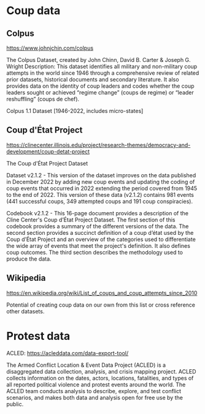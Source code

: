 # Coup data

## Colpus 

https://www.johnjchin.com/colpus

The Colpus Dataset, created by John Chinn, David B. Carter & Joseph G. Wright
Description: This dataset identifies all military and non-military coup attempts in the world since 1946 through a comprehensive review of related prior datasets, historical documents and secondary literature. It also provides data on the identity of coup leaders and codes whether the coup leaders sought or achieved “regime change” (coups de regime) or “leader reshuffling” (coups de chef). 

Colpus 1.1 Dataset [1946-2022, includes micro-states]

## Coup d'État Project 

https://clinecenter.illinois.edu/project/research-themes/democracy-and-development/coup-detat-project

The Coup d'État Project Dataset

Dataset v2.1.2 - This version of the dataset improves on the data published in December 2022 by adding new coup events and updating the coding of coup events that occurred in 2022 extending the period covered from 1945 to the end of 2022. This version of these data (v2.1.2) contains 981 events (441 successful coups, 349 attempted coups and 191 coup conspiracies).


Codebook v2.1.2 - This 16-page document provides a description of the Cline Center's Coup d’État Project Dataset. The first section of this codebook provides a summary of the different versions of the data. The second section provides a succinct definition of a coup d’état used by the Coup d’État Project and an overview of the categories used to differentiate the wide array of events that meet the project's definition. It also defines coup outcomes. The third section describes the methodology used to produce the data.

## Wikipedia

https://en.wikipedia.org/wiki/List_of_coups_and_coup_attempts_since_2010

Potential of creating coup data on our own from this list or cross reference other datasets.

# Protest data


ACLED: https://acleddata.com/data-export-tool/

The Armed Conflict Location & Event Data Project (ACLED) is a disaggregated data collection, analysis, and crisis mapping project. ACLED collects information on the dates, actors, locations, fatalities, and types of all reported political violence and protest events around the world. The ACLED team conducts analysis to describe, explore, and test conflict scenarios, and makes both data and analysis open for free use by the public.
